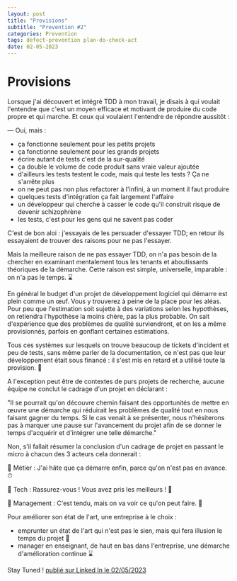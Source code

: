 ```yaml
---
layout: post
title: "Provisions"
subtitle: "Prevention #2"
categories: Prevention
tags: defect-prevention plan-do-check-act
date: 02-05-2023
---
```

# Provisions

Lorsque j'ai découvert et intégré TDD à mon travail, je disais à qui voulait l'entendre que c'est un moyen efficace et motivant de produire du code propre et qui marche. Et ceux qui voulaient l'entendre de répondre aussitôt :

— Oui, mais :
<!--more-->

- ça fonctionne seulement pour les petits projets
- ça fonctionne seulement pour les grands projets
- écrire autant de tests c'est de la sur-qualité
- ça double le volume de code produit sans vraie valeur ajoutée
- d'ailleurs les tests testent le code, mais qui teste les tests ? Ça ne s'arrête plus
- on ne peut pas non plus refactorer à l'infini, à un moment il faut produire
- quelques tests d'intégration ça fait largement l'affaire
- un développeur qui cherche à casser le code qu'il construit risque de devenir schizophrène
- les tests, c'est pour les gens qui ne savent pas coder

C'est de bon aloi : j'essayais de les persuader d'essayer TDD; en retour ils essayaient de trouver des raisons pour ne pas l'essayer.

Mais la meilleure raison de ne pas essayer TDD, on n'a pas besoin de la chercher en examinant mentalement tous les tenants et aboutissants théoriques de la démarche. Cette raison est simple, universelle, imparable : on n'a pas le temps. ⌛️

En général le budget d'un projet de développement logiciel qui démarre est plein comme un œuf. Vous y trouverez à peine de la place pour les aléas. Pour peu que l'estimation soit sujette à des variations selon les hypothèses, on retiendra l'hypothèse la moins chère, pas la plus probable. On sait d'expérience que des problèmes de qualité surviendront, et on les a même provisionnés, parfois en gonflant certaines estimations.

Tous ces systèmes sur lesquels on trouve beaucoup de tickets d'incident et peu de tests, sans même parler de la documentation, ce n'est pas que leur développement était sous financé : il s'est mis en retard et a utilisé toute la provision. 💸

A l'exception peut être de contextes de purs projets de recherche, aucune équipe ne conclut le cadrage d'un projet en déclarant :

"Il se pourrait qu'on découvre chemin faisant des opportunités de mettre en œuvre une démarche qui réduirait les problèmes de qualité tout en nous faisant gagner du temps. Si le cas venait à se présenter, nous n'hésiterons pas à marquer une pause sur l'avancement du projet afin de se donner le temps d'acquérir et d'intégrer une telle démarche."

Non, s'il fallait résumer la conclusion d'un cadrage de projet en passant le micro à chacun des 3 acteurs cela donnerait :

🎤 Métier : J'ai hâte que ça démarre enfin, parce qu'on n'est pas en avance. ⏱

🎤 Tech : Rassurez-vous ! Vous avez pris les meilleurs ! 🎯

🎤 Management : C'est tendu, mais on va voir ce qu'on peut faire. 🧩

Pour améliorer son état de l'art, une entreprise à le choix :

- emprunter un état de l'art qui n'est pas le sien, mais qui fera illusion le temps du projet 🎯
- manager en enseignant, de haut en bas dans l'entreprise, une démarche d'amélioration continue ⌛️

Stay Tuned !
[publié sur Linked In le 02/05/2023](https://www.linkedin.com/posts/christophe-thibaut-35b4657_ameliorationcontinue-activity-7059171797811752961-OAnA?utm_source=share&utm_medium=member_desktop)
